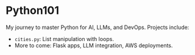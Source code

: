 # Python101
My journey to master Python for AI, LLMs, and DevOps. Projects include:
- `cities.py`: List manipulation with loops.
- More to come: Flask apps, LLM integration, AWS deployments.